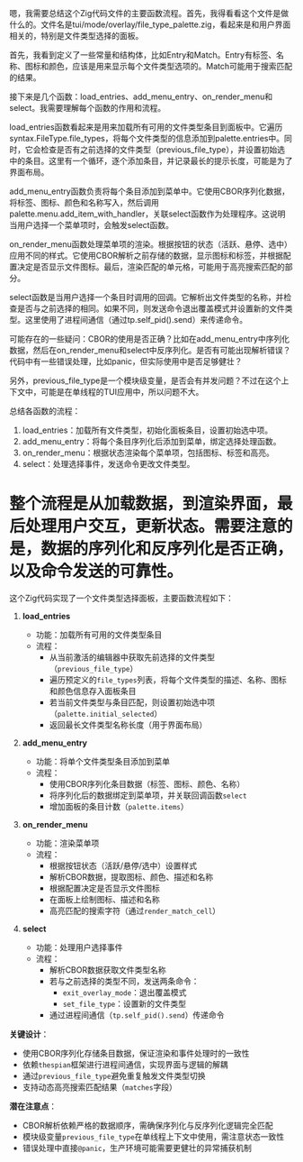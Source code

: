 嗯，我需要总结这个Zig代码文件的主要函数流程。首先，我得看看这个文件是做什么的。文件名是tui/mode/overlay/file_type_palette.zig，看起来是和用户界面相关的，特别是文件类型选择的面板。

首先，我看到定义了一些常量和结构体，比如Entry和Match。Entry有标签、名称、图标和颜色，应该是用来显示每个文件类型选项的。Match可能用于搜索匹配的结果。

接下来是几个函数：load_entries、add_menu_entry、on_render_menu和select。我需要理解每个函数的作用和流程。

load_entries函数看起来是用来加载所有可用的文件类型条目到面板中。它遍历syntax.FileType.file_types，将每个文件类型的信息添加到palette.entries中。同时，它会检查是否有之前选择的文件类型（previous_file_type），并设置初始选中的条目。这里有一个循环，逐个添加条目，并记录最长的提示长度，可能是为了界面布局。

add_menu_entry函数负责将每个条目添加到菜单中。它使用CBOR序列化数据，将标签、图标、颜色和名称写入，然后调用palette.menu.add_item_with_handler，关联select函数作为处理程序。这说明当用户选择一个菜单项时，会触发select函数。

on_render_menu函数处理菜单项的渲染。根据按钮的状态（活跃、悬停、选中）应用不同的样式。它使用CBOR解析之前存储的数据，显示图标和标签，并根据配置决定是否显示文件图标。最后，渲染匹配的单元格，可能用于高亮搜索匹配的部分。

select函数是当用户选择一个条目时调用的回调。它解析出文件类型的名称，并检查是否与之前选择的相同。如果不同，则发送命令退出覆盖模式并设置新的文件类型。这里使用了进程间通信（通过tp.self_pid().send）来传递命令。

可能存在的一些疑问：CBOR的使用是否正确？比如在add_menu_entry中序列化数据，然后在on_render_menu和select中反序列化。是否有可能出现解析错误？代码中有一些错误处理，比如panic，但实际使用中是否足够健壮？

另外，previous_file_type是一个模块级变量，是否会有并发问题？不过在这个上下文中，可能是在单线程的TUI应用中，所以问题不大。

总结各函数的流程：

1. load_entries：加载所有文件类型，初始化面板条目，设置初始选中项。
2. add_menu_entry：将每个条目序列化后添加到菜单，绑定选择处理函数。
3. on_render_menu：根据状态渲染每个菜单项，包括图标、标签和高亮。
4. select：处理选择事件，发送命令更改文件类型。

整个流程是从加载数据，到渲染界面，最后处理用户交互，更新状态。需要注意的是，数据的序列化和反序列化是否正确，以及命令发送的可靠性。
================================================
这个Zig代码实现了一个文件类型选择面板，主要函数流程如下：

1. **load_entries**  
   - 功能：加载所有可用的文件类型条目  
   - 流程：  
     - 从当前激活的编辑器中获取先前选择的文件类型（`previous_file_type`）  
     - 遍历预定义的`file_types`列表，将每个文件类型的描述、名称、图标和颜色信息存入面板条目  
     - 若当前文件类型与条目匹配，则设置初始选中项（`palette.initial_selected`）  
     - 返回最长文件类型名称长度（用于界面布局）

2. **add_menu_entry**  
   - 功能：将单个文件类型条目添加到菜单  
   - 流程：  
     - 使用CBOR序列化条目数据（标签、图标、颜色、名称）  
     - 将序列化后的数据绑定到菜单项，并关联回调函数`select`  
     - 增加面板的条目计数（`palette.items`）

3. **on_render_menu**  
   - 功能：渲染菜单项  
   - 流程：  
     - 根据按钮状态（活跃/悬停/选中）设置样式  
     - 解析CBOR数据，提取图标、颜色、描述和名称  
     - 根据配置决定是否显示文件图标  
     - 在面板上绘制图标、描述和名称  
     - 高亮匹配的搜索字符（通过`render_match_cell`）

4. **select**  
   - 功能：处理用户选择事件  
   - 流程：  
     - 解析CBOR数据获取文件类型名称  
     - 若与之前选择的类型不同，发送两条命令：  
       - `exit_overlay_mode`：退出覆盖模式  
       - `set_file_type`：设置新的文件类型  
     - 通过进程间通信（`tp.self_pid().send`）传递命令  

**关键设计**：  
- 使用CBOR序列化存储条目数据，保证渲染和事件处理时的一致性  
- 依赖`thespian`框架进行进程间通信，实现界面与逻辑的解耦  
- 通过`previous_file_type`避免重复触发文件类型切换  
- 支持动态高亮搜索匹配结果（`matches`字段）  

**潜在注意点**：  
- CBOR解析依赖严格的数据顺序，需确保序列化与反序列化逻辑完全匹配  
- 模块级变量`previous_file_type`在单线程上下文中使用，需注意状态一致性  
- 错误处理中直接`@panic`，生产环境可能需要更健壮的异常捕获机制